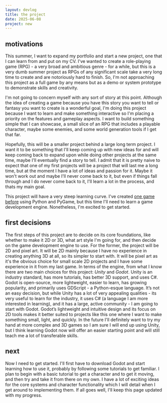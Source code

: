 ```yaml
---
layout: devlog
title: the project
date: 2025-06-08
project: new
---
```


## motivations

This summer, I want to expand my portfolio and start a new project, one that I can learn from and put on my CV. I've wanted to create a role-playing game (RPG) - a very broad and ambitious genre - for a while, but this is a very dumb summer project as RPGs of any significant scale take a very long time to create and are notoriously hard to finish. So, I'm not approaching this project as a full game by any means but as a demo or system prototype to demonstrate skills and creativity.

I'm not going to concern myself with any sort of story at this point. Although the idea of creating a game because you have this story you want to tell or fantasy you want to create is a wonderful goal, I'm doing this project because I want to learn and make something interactive so I'm placing a priority on the features and gameplay aspects. I want to build something simple that I can showcase, a small slice of an RPG that includes a playable character, maybe some enemies, and some world generation tools if I get that far.

Hopefully, this will be a smaller project behind a large long term project. I want it to be something that I'll keep coming up with new ideas for and will keep coming back to expand upon while doing other projects at the same time, maybe I'll eventually find a story to tell. I admit that it is pretty naive to expect that one of my first projects will be a project that will last me a long time, but at the moment I have a lot of ideas and passion for it. Maybe it won't work out and maybe I'll never come back to it, but even if things fall through and I do never come back to it, I'll learn a lot in the process, and thats my main goal.

This project will have a very steep learning curve. I've created [one game before](/projects/twin-stick-shooter) using Python and PyGame, but this time I'll need to learn a game development engine. Nonetheless, I'm excited to get started.

## first decisions

The first steps of this project are to decide on its core foundations, like whether to make it 2D or 3D, what art style I'm going for, and then decide on the game development engine to use. For the former, the project will be 2D and pixel art. It will be 2D mainly because I have no experience in creating anything 3D at all, so its simpler to start with. It will be pixel art as it's the obvious choice for small scale 2D projects and I have some experience in it from my last game. In terms of the engine, from what I know there are two main choices for this project: *Unity* and *Godot*. Unity is an industry standard, has more tutorials, has better 3D support, and uses C#. Godot is open-source, more lightweight, easier to learn, has growing popularity, and primarily uses GDScript - a Python-esque language. It’s not an easy decision, but while Unity has a lot of very appealing qualities - its very useful to learn for the industry, it uses C# (a language I am more interested in learning), and it has a large, active community - I am going to start with Godot. Godot’s lightweight and intuitive design and its focus on 2D tools makes it better suited to projects like this one where I want to make something small, light, and quickly. In the future I'll definitely want to try my hand at more complex and 3D games so I am sure I will end up using Unity, but I think learning Godot now will offer an easier starting point and will still teach me a lot of transferable skills.

## next

Now I need to get started. I'll first have to download Godot and start learning how to use it, probably by following some tutorials to get familiar. I plan to begin with a basic tutorial to get a character and to get it moving, and then try and take it from there on my own. I have a lot of exciting ideas for the core systems and character functionality which I will detail when I get around to implementing them. If all goes well, I'll keep this page updated with my progress.

